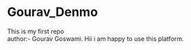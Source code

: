 # Gourav_Denmo
This is my first repo
<br>
author:- Gourav Goswami.
Hii i am happy to use this platform.
